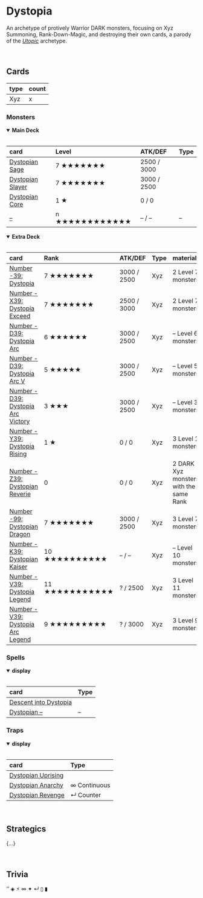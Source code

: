 # Dystopia

An archetype of protively Warrior DARK monsters, focusing on Xyz Summoning, Rank-Down-Magic, and destroying their own cards, a parody of the [*Utopic*](https://yugipedia.com/wiki/Utopic) archetype.


<br>


## Cards

| type | count |
| :--- | :---- |
| Xyz  | x |

### Monsters

<details open>
  <summary> <b> Main Deck </b> </summary> <br>

| card | Level | ATK/DEF | Type |
| :--- | :---- | :------ | :--- |
| [Dystopian Sage](../cards/monsters/standard/–.md) | 7 ★★★★★★★ | 2500 / 3000 | |
| [Dystopian Slayer](../cards/monsters/standard/–.md) | 7 ★★★★★★★ | 3000 / 2500 | |
| [Dystopian Core](../cards/monsters/standard/–.md) | 1 ★ | 0 / 0 | |
| [–](../cards/monsters/standard/–.md) | n ★★★★★★★★★★★★ | – / – | – |

</details>

<details open>
  <summary> <b> Extra Deck </b> </summary> <br>

| card | Rank | ATK/DEF | Type | material |
| :--- | :--- | :------ | :--- | :------- |
| [Number -39: Dystopia](../cards/monsters/xyz/–.md) | 7 ★★★★★★★ | 3000 / 2500 | Xyz | 2 Level 7 monsters |
| [Number -X39: Dystopia Exceed](../cards/monsters/xyz/–.md) | 7 ★★★★★★★ | 2500 / 3000 | Xyz | 2 Level 7 monsters |
| [Number -D39: Dystopia Arc](../cards/monsters/xyz/–.md) | 6 ★★★★★★ | 3000 / 2500 | Xyz | –  Level 6 monsters |
| [Number -D39: Dystopia Arc V](../cards/monsters/xyz/–.md) | 5 ★★★★★ | 3000 / 2500 | Xyz | –  Level 5 monsters |
| [Number -D39: Dystopia Arc Victory](../cards/monsters/xyz/–.md) | 3 ★★★ | 3000 / 2500 | Xyz | –  Level 3 monsters |
| [Number -Y39: Dystopia Rising](../cards/monsters/xyz/–.md) | 1 ★ | 0 / 0 | Xyz | 3 Level 1 monsters |
| [Number -Z39: Dystopian Reverie](../cards/monsters/xyz/–.md) | 0 | 0 / 0 | Xyz | 2 DARK Xyz monsters with the same Rank |
| [Number -99: Dystopian Dragon](../cards/monsters/xyz/–.md) | 7 ★★★★★★★ | 3000 / 2500 | Xyz | 3 Level 7 monsters |
| [Number -K39: Dystopian Kaiser](../cards/monsters/xyz/–.md) | 10 ★★★★★★★★★★ | –  / –  | Xyz | –  Level 10 monsters |
| [Number -V39: Dystopia Legend](../cards/monsters/xyz/–.md) | 11 ★★★★★★★★★★★ | ? / 2500 | Xyz | 3 Level 11 monsters |
| [Number -V39: Dystopia Arc Legend](../cards/monsters/xyz/–.md) | 9 ★★★★★★★★★ | ? / 3000 | Xyz | 3 Level 9 monsters |

</details>

### Spells

<details open>
  <summary> <b> display </b> </summary> <br>

| card | Type |
| :--- | :--- |
| [Descent into Dystopia](../cards/spells/–/–.md) | |
| [Dystopian –](../cards/spells/–/–.md) | – |

</details>

### Traps

<details open>
  <summary> <b> display </b> </summary> <br>

| card | Type |
| :--- | :--- |
| [Dystopian Uprising](../cards/traps/–/–.md) | |
| [Dystopian Anarchy](../cards/traps/–/–.md) | ∞ Continuous |
| [Dystopian Revenge](../cards/traps/–/–.md) | ↵ Counter |

</details>


<br>


## Strategics

{...}


<br>


## Trivia

‘’ ◈ ⚡︎ ∞ ✦ ↵ ▯ ▮